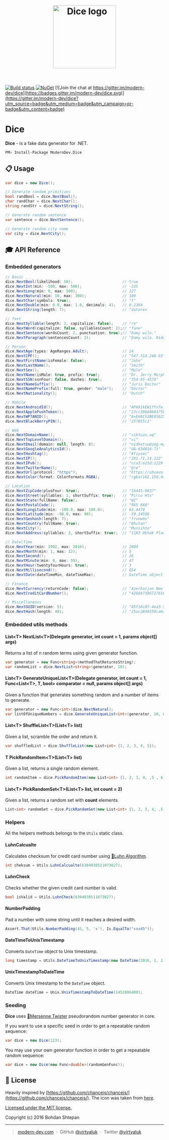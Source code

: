 <h1 align="center"><img width="200" src="media/logo.png" alt="Dice logo" style="clear: right;"><br/><br/></h1>

[![Build status](https://ci.appveyor.com/api/projects/status/7tms0gm6uivv2d84?svg=true)](https://ci.appveyor.com/project/virtyaluk/dice) [![NuGet](https://img.shields.io/nuget/v/ModernDev.Dice.svg?maxAge=7200)](https://www.nuget.org/packages/ModernDev.Dice/) [![Join the chat at https://gitter.im/modern-dev/dice](https://badges.gitter.im/modern-dev/dice.svg)](https://gitter.im/modern-dev/dice?utm_source=badge&utm_medium=badge&utm_campaign=pr-badge&utm_content=badge)

# Dice

**Dice** - is a fake data generator for .NET.

```bash
PM> Install-Package ModernDev.Dice
```

## :clipboard: Usage

```csharp
var dice = new Dice();

// Generate random primitives
bool randBool = dice.NextBool();
char randChar = dice.NextChar();
string randStr = dice.NextString();

// Generate random sentence
var sentence = dice.NextSentence();

// Generate random city name
var city = dice.NextCity();

```

## :mortar_board: API Reference

### Embedded generators

```csharp
// Basic
dice.NextBool(likelihood: 50);                      // true
dice.NextInt(min: -500, max: 500);                  // -235
dice.NextLong(min: 0, max: 500);                    // 127
dice.NextNatural(min: 10, max: 300);                // 189
dice.NextChar(symbols: true);                       // "t"
dice.NextDouble(min: 0.0, max: 1.0, decimals: 4);   // 0.2364
dice.NextString(length: 7);                         // "datorex

// Text
dice.NextSyllable(length: 2, capitalize: false);    // "re"
dice.NextWord(capitalize: false, syllablesCount: 2);// "fane"
dice.NextSentence(wordsCount: 2, punctuation: true);// "Damy wilo."
dice.NextParagraph(sentencesCount: 2);              // "Damy wilo. Ride goke."

// Person
dice.NextAge(types: AgeRanges.Adult);               // 24
dice.NextCPF();                                     // "547.314.248-55"
dice.NextFirstName(isFemale: false);                // "John"
dice.NextLastName();                                // "Smith"
dice.NextSex();                                     // "Male"
dice.NextName(isMale: true, prefix: true);          // "Dr. Jerry Murphy"
dice.NextSSN(ssnFour: false, dashes: true);         // "354-65-4576"
dice.NextNameSuffix();                              // "Juris Doctor"
dice.NextNamePrefix(full: true, gender: "male");    // "Doctor"
dice.NextNationality();                             // "Dutch"

// Mobile
dice.NextAndroidId();                               // "APA91kEW1fYs7e-CUjoZl2ykG0I67TUNCUg5I3qfuSUO6E9CBOS25gvwxK5Dj3QXqtf9R1YUzm-cRlGwwF8AlLjKWq_Pflf_Nz7CUg8SDjQx9JFplrI0YYh9PlURsioMh0u0mfSC9yzR8828KkPcA1-Sl6CmPCMHYhbWEnL1hgR9aeTQzisqyHp"
dice.NextApplePushToken();                          // "23cc396d4b0375b2925e89b8604b047f3a73e5ef917d9e030c2eb810bf8c3a5d"
dice.NextWP7ANID();                                 // "A=E68C53BE05E25637A95EF4CF701572D9&E=012&W=5"
dice.NextBlackBerryPIN();                           // "237655c1"

// Web
dice.NextDomainName();                              // "cibtuzu.aq"
dice.NextTopLevelDomain();                          // "vi"
dice.NextEmail(domain: null, length: 8);            // "nidketsu@zeg.mg"
dice.NextGoogleAnalyticsId();                       // "UA-634818-71"
dice.NextHashtag();                                 // "#fipsec"
dice.NextIP();                                      // "201.71.14.122"
dice.NextIPv6();                                    // "cca3:e25d:1229:4f7e:d166:f878:be15:b2de"
dice.NextTwitterName();                             // "@re"
dice.NextUrl(protocol: "https");                    // "https://uhuavo.mw/zagajra"
dice.NextColor(format: ColorFormats.RGBA);          // "rgba(162,150,44,0.8257)"

// Location
dice.NextZipCode(plusFour: true);                   // "55445-9037"
dice.NextStreet(syllables: 2, shortSuffix: true);   // "Pircu Hts"
dice.NextState(fullName: false);                    // "WI"
dice.NextPostalCode();                              // "R65 8X0"
dice.NextLongitude(min: -180.0, max: 180.0);        // 63.4474
dice.NextLatitude(min: -90.0, max: 90);             // -59.34598
dice.NextGeohash(length: 7);                        // "frunwmv"
dice.NextCountry(fullName: true);                   // "Bhutan"
dice.NextCity();                                    // "Munsihto"
dice.NextAddress(syllables: 2, shortSuffix: true);  // "1183 Okhak Place"

// Date\Time
dice.NextYear(min: 1992, max: 2016);                // 2004
dice.NextMonth(min: 1, max: 12);                    // 5
dice.NextSecond();                                  // 26
dice.NextMinute(min: 0, max: 59);                   // 47
dice.NextHour(twentyfourHours: true);               // 3
dice.NextMillisecond();                             // 654
dice.NextDate(dateTimeMin, dateTimeMax);            // DateTime object

// Finance
dice.NextCurrency(returnCode: false);               // "Azerbaijan New Manat"
dice.NextCreditCardNumber();                        // "4260473867278166"

// Miscellaneous
dice.NextGUID(version: 5);                          // "85f16c07-4ea5-5d97-95f7-b8bab06a169b"
dice.NextHash(length: 40);                          // "25ac28d4559ca6a31a029df954d9ab1f127b9ecb"
```

### Embedded utils methods

#### List&lt;T&gt; NextList&lt;T&gt;(Delegate generator, int count = 1, params object[] args)

Returns a list of n random terms using given generator function.

```csharp
var generator = new Func<string>(methodThatReturnsString);
var randomList = dice.NextList<string>(generator, 10);
```

#### List&lt;T&gt; GenerateUniqueList&lt;T&gt;(Delegate generator, int count = 1, Func&lt;List&lt;T&gt;, T, bool&gt; comparator = null, params object[] args)

Given a function that generates something random and a number of items to generate.

```csharp
var generator = new Func<int>(dice.NextNatural);
var listOfUniqueNumbers = dice.GenerateUniqueList<int>(generator, 10, 0, 1000);
```

#### List&lt;T&gt; ShuffleList&lt;T&gt;(List&lt;T&gt; list)

Given a list, scramble the order and return it.

```csharp
var shuffledList = dice.ShuffleList(new List<int> {1, 2, 3, 4, 5});
```

#### T PickRandomItem&lt;T&gt;(List&lt;T&gt; list)

Given a list, returns a single random element.

```csharp
int randomItem = dice.PickRandomItem(new List<int> {1, 2, 3, 4, ,5 , 6, 7, 8, 9});
```

#### List&lt;T&gt; PickRandomSet&lt;T&gt;(List&lt;T&gt; list, int count = 2)

Given a list, returns a random set with **count** elements.

```csharp
List<int> randomSet = dice.PickRandomSet(new List<int> {1, 2, 3, 4, ,5 , 6, 7, 8, 9});
```

### Helpers

All the helpers methods belongs to the `Utils` static class.

#### LuhnCalcualte

Calculates checksum for credit card number using [:link:Luhn Algorithm](https://en.wikipedia.org/wiki/Luhn_algorithm).

```csharp
int cheksum = Utils.LuhnCalcualte(6304038511073827);
```

#### LuhnCheck

Checks whether the given credit card number is valid.

```csharp
bool isValid = Utils.LuhnCheck(6304038511073827);
```

#### NumberPadding

Pad a number with some string until it reaches a desired width.

```csharp
Assert.That(Utils.NumberPadding(45, 5, 'x'), Is.EqualTo("xxx45"));
```

#### DateTimeToUnixTimestamp

Converts `DateTime` object to Unix timestamp.

```csharp
long timestamp = Utils.DateTimeToUnixTimestamp(new DateTime(2016, 1, 1);
```

#### UnixTimestampToDateTime

Converts Unix timestamp to the `DateTime` object.

```csharp
DateTime dateTime = Unix.UnixTimestampToDateTime(1451606400);
```

### Seeding

**Dice** uses [:link:Mersenne Twister](https://en.wikipedia.org/wiki/Mersenne_Twister) pseudorandom number generator in core.

If you want to use a specific seed in order to get a repeatable random sequence:

```csharp
var dice = new Dice(123);
```

You may use your own generator function in order to get a repeatable random sequence:

```csharp
var dice = new Dice(new Func<double>(randomGenFunc));
```

## :green_book: License

Heavily inspired by [https://github.com/chancejs/chancejs/](https://github.com/chancejs/chancejs/).
The icon was taken from [here](http://findicons.com/pack/2200/dices).

[Licensed under the MIT license.](https://github.com/virtyaluk/InTouch/blob/master/LICENSE)

Copyright (c) 2016 Bohdan Shtepan

---

> [modern-dev.com](http://modern-dev.com) &nbsp;&middot;&nbsp;
> GitHub [@virtyaluk](https://github.com/virtyaluk) &nbsp;&middot;&nbsp;
> Twitter [@virtyaluk](https://twitter.com/virtyaluk)
